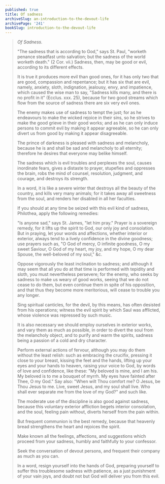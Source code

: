 ```yaml
---
published: true
title: Of sadness
archiveSlug: an-introduction-to-the-devout-life
archivePage: '241'
bookSlug: introduction-to-the-devout-life
---
```


> *Of Sadness.*
>
> "The sadness that is according to God," says St. Paul, "worketh penance steadfast unto salvation; but the sadness of the world worketh death." (2 Cor. vii.) Sadness, then, may be good or evil, according to its different effects.
>
> It is true it produces more evil than good ones, for it has only two that are good, compassion and repentance; but it has six that are evil, namely, anxiety, sloth, indignation, jealousy, envy, and impatience, which caused the wise man to say, "Sadness kills many, and there is no profit in it" (Ecclus. xxx. 25), because for two good streams which flow from the source of sadness there are six very evil ones.
>
> The enemy makes use of sadness to tempt the just; for as he endeavours to make the wicked rejoice in their sins, so he strives to make the good grieve in their good works; and as he can only induce persons to commit evil by making it appear agreeable, so he can only divert us from good by making it appear disagreeable.
>
> The prince of darkness is pleased with sadness and melancholy, because he is and shall be sad and melancholy to all eternity; therefore he desires that everyone may belike himself.
>
> The sadness which is evil troubles and perplexes the soul, causes inordinate fears, gives a distaste to prayer, stupefies and oppresses the brain, robs the mind of counsel, resolution, judgment, and courage, and destroys its strength.
>
> In a word, it is like a severe winter that destroys all the beauty of the country, and kills very many animals; for it takes away all sweetness from the soul, and renders her disabled in all her faculties.
>
> If you should at any time be seized with this evil kind of sadness, Philothea, apply the following remedies:
>
> "Is anyone sad," says St. James, "let him pray." Prayer is a sovereign remedy, for it lifts up the spirit to God, our only joy and consolation. But in praying, let your words and affections, whether interior or exterior, always tend to a lively confidence in the divine goodness; use prayers such as, "O God of mercy, O infinite goodness, O my sweet Saviour, O God of my heart, my joy, and my hope, O my dear Spouse, the well-beloved of my soul," &c.
>
> Oppose vigorously the least inclination to sadness; and although it may seem that all you do at that time is performed with tepidity and sloth, you must nevertheless persevere; for the enemy, who seeks by sadness to make us weary of good works, seeing that we do not cease to do them, but even continue them in spite of his opposition, and that thus they become more meritorious, will cease to trouble you any longer.
>
> Sing spiritual canticles, for the devil, by this means, has often desisted from his operations; witness the evil spirit by which Saul was afflicted, whose violence was repressed by such music.
>
> It is also necessary we should employ ourselves in exterior works, and vary them as much as possible, in order to divert the soul from the melancholy object, and to purify and warm the spirits, sadness being a passion of a cold and dry character.
>
> Perform external actions of fervour, although you may do them without the least relish: such as embracing the crucifix, pressing it close to your breast, kissing the feet and the hands, lifting up your eyes and your hands to heaven, raising your voice to God, by words of love and confidence, like these: "My beloved is mine, and I am his. My beloved is to me a bouquet of myrrh. My eyes have fainted after Thee, O my God." Say also: "When wilt Thou comfort me? O Jesus, be Thou Jesus to me. Live, sweet Jesus, and my soul shall live. Who shall ever separate me from the love of my God?" and such like.
>
> The moderate use of the discipline is also good against sadness, because this voluntary exterior affliction begets interior consolation, and the soul, feeling pain without, diverts herself from the pain within.
>
> But frequent communion is the best remedy, because that heavenly bread strengthens the heart and rejoices the spirit.
>
> Make known all the feelings, affections, and suggestions which proceed from your sadness, humbly and faithfully to your confessor.
>
> Seek the conversation of devout persons, and frequent their company as much as you can.
>
> In a word, resign yourself into the hands of God, preparing yourself to suffer this troublesome sadness with patience, as a just punishment of your vain joys, and doubt not but God will deliver you from this evil.
